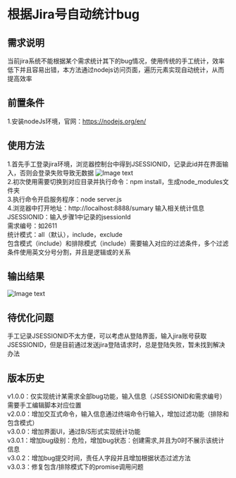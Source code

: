 # 根据Jira号自动统计bug
## 需求说明
当前jira系统不能根据某个需求统计其下的bug情况，使用传统的手工统计，效率低下并且容易出错，本方法通过nodejs访问页面，遍历元素实现自动统计，从而提高效率 
## 前置条件
1.安装nodeJs环境，官网：https://nodejs.org/en/  
## 使用方法 
1.首先手工登录jira环境，浏览器控制台中得到JSESSIONID，记录此id并在界面输入，否则会登录失败导致无数据 
![Image text](http://git.300.cn/yangqin/TEST-DOCUMENT/raw/master/09.%E8%87%AA%E5%8A%A8%E5%8C%96%E5%B0%8F%E5%B7%A5%E5%85%B7/bugSummaryForJira/output/jsessionid.png)  
2.初次使用需要切换到对应目录并执行命令：npm install，生成node_modules文件夹    
3.执行命令开启服务程序：node server.js  
4.浏览器中打开地址：http://localhost:8888/sumary 输入相关统计信息    
JSESSIONID：输入步骤1中记录的jsessionId   
需求编号：如2611       
统计模式：all（默认），include，exclude  
包含模式（include）和排除模式（include）需要输入对应的过滤条件，多个过滤条件使用英文分号分割，并且是逻辑或的关系      

## 输出结果
![Image text](http://git.300.cn/yangqin/TEST-DOCUMENT/raw/master/09.%E8%87%AA%E5%8A%A8%E5%8C%96%E5%B0%8F%E5%B7%A5%E5%85%B7/bugSummaryForJira/output/output.png)

## 待优化问题
手工记录JSESSIONID不太方便，可以考虑从登陆界面，输入jira账号获取JSESSIONID，但是目前通过发送jira登陆请求时，总是登陆失败，暂未找到解决办法    

## 版本历史
v1.0.0：仅实现统计某需求全部bug功能，输入信息（JSESSIONID和需求编号）需要手工编辑脚本对应位置    
v2.0.0：增加交互式命令，输入信息通过终端命令行输入，增加过滤功能（排除和包含模式）    
v3.0.0：增加界面UI，通过B/S形式实现统计功能   
v3.0.1：增加bug级别：危险，增加bug状态：创建需求,并且为0时不展示该统计信息          
v3.0.2：增加bug提交时间，责任人字段并且增加根据状态过滤方法       
v3.0.3：修复包含/排除模式下的promise调用问题           